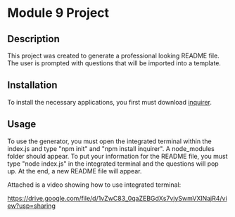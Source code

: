 # Module 9 Project

## Description
This project was created to generate a professional looking README file. The user is prompted with questions that will be imported into a template.

## Installation
To install the necessary applications, you first must download [inquirer](https://www.npmjs.com/package/inquirer/v/8.2.4). 

## Usage
To use the generator, you must open the integrated terminal within the index.js and type "npm init" and "npm install inquirer". A node_modules folder should appear. To put your information for the README file, you must type "node index.js" in the integrated terminal and the questions will pop up. At the end, a new README file will appear.

Attached is a video showing how to use integrated terminal:

https://drive.google.com/file/d/1vZwC83_0qaZEBGdXs7vjySwmVXlNajR4/view?usp=sharing